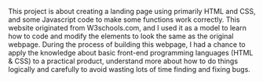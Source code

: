This project is about creating a landing page using primarily HTML and CSS, and some Javascript code to make some functions work correctly. 
This website originated from W3schools.com, and I used it as a model to learn how to code and modify the elements to look the same as the original webpage.
During the process of building this webpage, I had a chance to apply the knowledge about basic front-end programming languages (HTML & CSS) to a practical product, understand 
more about how to do things logically and carefully to avoid wasting lots of time finding and fixing bugs.

